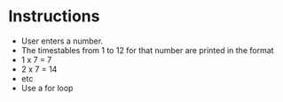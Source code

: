 # Instructions
- User enters a number.
- The timestables from 1 to 12 for that number are printed in the format
- 1 x 7 = 7
- 2 x 7 = 14
- etc
- Use a for loop
  